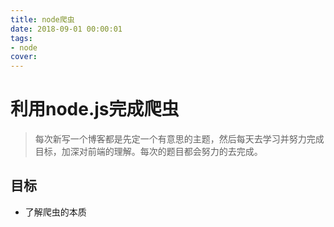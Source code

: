 ```yaml
---
title: node爬虫
date: 2018-09-01 00:00:01
tags:
- node
cover:
---
```


# 利用node.js完成爬虫

> 每次新写一个博客都是先定一个有意思的主题，然后每天去学习并努力完成目标，加深对前端的理解。每次的题目都会努力的去完成。

## 目标

* 了解爬虫的本质